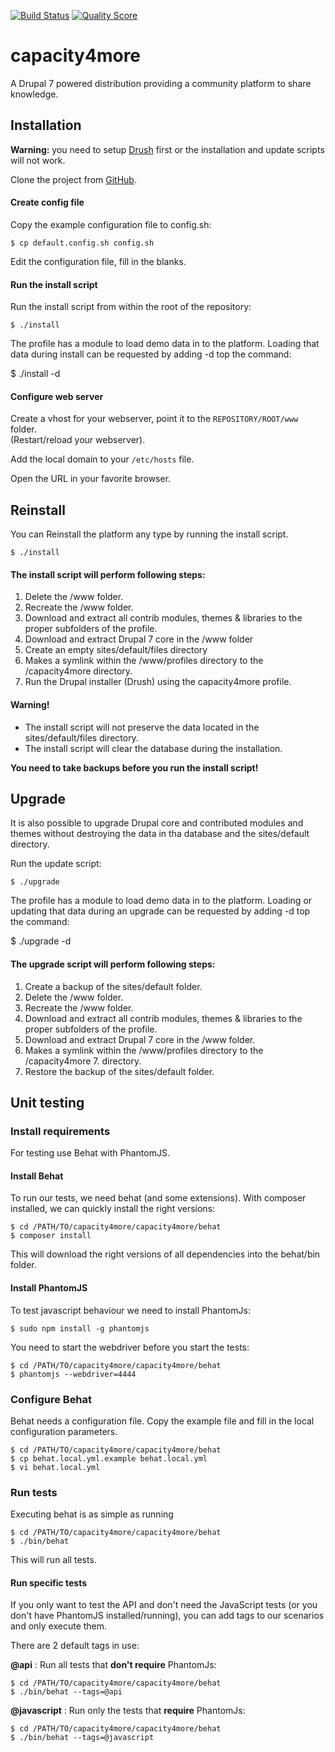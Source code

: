 [![Build Status](https://img.shields.io/travis/capacity4dev/capacity4more/develop.svg?style=flat-square)](https://travis-ci.org/capacity4dev/capacity4more)
[![Quality Score](https://img.shields.io/scrutinizer/g/capacity4dev/capacity4more.svg?style=flat-square)](https://scrutinizer-ci.com/g/capacity4dev/capacity4more/)



# capacity4more

A Drupal 7 powered distribution providing a community platform to share
knowledge.



## Installation

**Warning:** you need to setup [Drush](https://github.com/drush-ops/drush)
first or the installation and update scripts will not work.

Clone the project from [GitHub](https://github.com/capacity4dev/capacity4more).

#### Create config file

Copy the example configuration file to config.sh:

	$ cp default.config.sh config.sh 

Edit the configuration file, fill in the blanks.


#### Run the install script

Run the install script from within the root of the repository:

	$ ./install

The profile has a module to load demo data in to the platform.
Loading that data during install can be requested by adding -d top the command:

  $ ./install -d
	
	
#### Configure web server

Create a vhost for your webserver, point it to the `REPOSITORY/ROOT/www` folder.  
(Restart/reload your webserver).

Add the local domain to your ```/etc/hosts``` file.

Open the URL in your favorite browser.



## Reinstall

You can Reinstall the platform any type by running the install script.

	$ ./install

	
#### The install script will perform following steps:

1. Delete the /www folder.
2. Recreate the /www folder.
3. Download and extract all contrib modules, themes & libraries to the proper
   subfolders of the profile.
4. Download and extract Drupal 7 core in the /www folder
5. Create an empty sites/default/files directory
6. Makes a symlink within the /www/profiles directory to the /capacity4more
   directory.
7. Run the Drupal installer (Drush) using the capacity4more profile.

#### Warning!

* The install script will not preserve the data located in the
  sites/default/files directory.
* The install script will clear the database during the installation.

**You need to take backups before you run the install script!**



## Upgrade

It is also possible to upgrade Drupal core and contributed modules and themes
without destroying the data in tha database and the sites/default directory.

Run the update script:

	$ ./upgrade

The profile has a module to load demo data in to the platform.
Loading or updating that data during an upgrade can be requested by
adding -d top the command:

  $ ./upgrade -d

	
#### The upgrade script will perform following steps:

1. Create a backup of the sites/default folder.
2. Delete the /www folder.
3. Recreate the /www folder.
4. Download and extract all contrib modules, themes & libraries to the proper
   subfolders of the profile.
5. Download and extract Drupal 7 core in the /www folder.
6. Makes a symlink within the /www/profiles directory to the
   /capacity4more 7. directory.
7. Restore the backup of the sites/default folder.



## Unit testing
   
### Install requirements

For testing use Behat with PhantomJS.

#### Install Behat 

To run our tests, we need behat (and some extensions). With composer installed, we can quickly install the right versions: 

```
$ cd /PATH/TO/capacity4more/capacity4more/behat
$ composer install
```

This will download the right versions of all dependencies into the behat/bin folder.

#### Install PhantomJS

To test javascript behaviour we need to install PhantomJs:

```
$ sudo npm install -g phantomjs
```

You need to start the webdriver before you start the tests:

```
$ cd /PATH/TO/capacity4more/capacity4more/behat
$ phantomjs --webdriver=4444
```


### Configure Behat

Behat needs a configuration file. Copy the example file and fill in the local configuration parameters.

```
$ cd /PATH/TO/capacity4more/capacity4more/behat
$ cp behat.local.yml.example behat.local.yml
$ vi behat.local.yml
```


### Run tests

Executing behat is as simple as running

```
$ cd /PATH/TO/capacity4more/capacity4more/behat
$ ./bin/behat
```

This will run all tests.

#### Run specific tests

If you only want to test the API and don't need the JavaScript tests (or you don't have PhantomJS installed/running), you can add tags to our scenarios and only execute them.

There are 2 default tags in use:

**@api** : Run all tests that **don't require** PhantomJs:

```
$ cd /PATH/TO/capacity4more/capacity4more/behat
$ ./bin/behat --tags=@api
```

**@javascript** : Run only the tests that **require** PhantomJs:

```
$ cd /PATH/TO/capacity4more/capacity4more/behat
$ ./bin/behat --tags=@javascript
```
